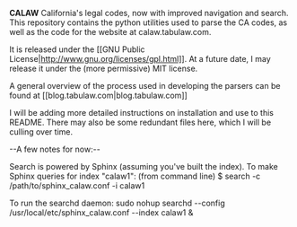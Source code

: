 **CALAW**
California's legal codes, now with improved navigation and search.
This repository contains the python utilities used to parse the CA codes, as well as the code for the website at calaw.tabulaw.com.

It is released under the [[GNU Public License|http://www.gnu.org/licenses/gpl.html]].  At a future date, I may release it under the (more permissive) MIT license.

A general overview of the process used in developing the parsers can be found at [[blog.tabulaw.com|blog.tabulaw.com]]

I will be adding more detailed instructions on installation and use to this README. There may also be some redundant files here, which I will be culling over time.

--A few notes for now:--

Search is powered by Sphinx (assuming you've built the index).
To make Sphinx queries for index "calaw1": (from command line) 
$ search -c /path/to/sphinx_calaw.conf -i calaw1

To run the searchd daemon:
sudo nohup searchd --config /usr/local/etc/sphinx_calaw.conf --index calaw1 &

